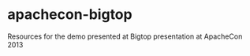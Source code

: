 apachecon-bigtop
================

Resources for the demo presented at Bigtop presentation at ApacheCon 2013